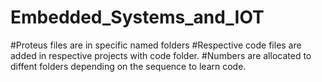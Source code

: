 # Embedded_Systems_and_IOT
#Proteus files are in specific named folders
#Respective code files are added in respective projects with code folder.
#Numbers are allocated to diffent folders depending on the sequence to learn code.